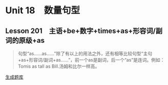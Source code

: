 ﻿ # Unit 18　数量句型
 ## Lesson 201　主语+be+数字+times+as+形容词/副词的原级+as
 
> 句型“as……as……”除了有以上的用法之外，还有相等比较句型“主句+as+形容词/副词+as……”，前一个as是副词，后一个“as”是连词。例如：Tomis as tall as Bill.汤姆和比尔一样高。

> 


 [生成题库](./question/f201.json)